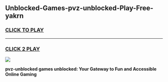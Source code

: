 
## Unblocked-Games-pvz-unblocked-Play-Free-yakrn
<h3>
<a href="https://premium76.site?title=pvz-unblocked&ref=23A">CLICK TO PLAY</a></h3>
<hr>

<h3>
<a href="https://premium76.site?title=pvz-unblocked&ref=23A">CLICK 2 PLAY</a>
  
</h3>

<a href="https://premium76.site?title=pvz-unblocked&ref=23A"><img src="https://clearcache.store/games.png"></a>


**pvz-unblocked games unblocked: Your Gateway to Fun and Accessible Online Gaming**
